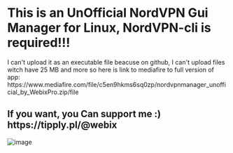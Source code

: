 <h1>This is an UnOfficial NordVPN Gui Manager for Linux, <b>NordVPN-cli is required!!!</b></h1>
I can't upload it as an executable file beacuse on github, I can't upload files witch have 25 MB and more
so here is link to mediafire to full version of app:
https://www.mediafire.com/file/c5en9hkms6sq0zp/nordvpnmanager_unofficial_by_WebixPro.zip/file


<h2><b>If you want, you Can support me :)
https://tipply.pl/@webix
</h2></b>


![image](https://github.com/user-attachments/assets/df4b1a08-86e7-4134-98d6-3bebf9b94b66)
